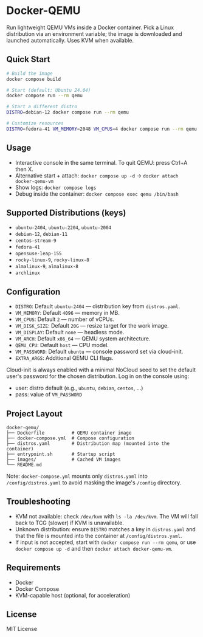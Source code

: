 # Docker-QEMU

Run lightweight QEMU VMs inside a Docker container. Pick a Linux
distribution via an environment variable; the image is downloaded and
launched automatically. Uses KVM when available.

## Quick Start

```bash
# Build the image
docker compose build

# Start (default: Ubuntu 24.04)
docker compose run --rm qemu

# Start a different distro
DISTRO=debian-12 docker compose run --rm qemu

# Customize resources
DISTRO=fedora-41 VM_MEMORY=2048 VM_CPUS=4 docker compose run --rm qemu
```

## Usage

- Interactive console in the same terminal. To quit QEMU: press Ctrl+A then X.
- Alternative start + attach: `docker compose up -d` → `docker attach docker-qemu-vm`
- Show logs: `docker compose logs`
- Debug inside the container: `docker compose exec qemu /bin/bash`

## Supported Distributions (keys)

- `ubuntu-2404`, `ubuntu-2204`, `ubuntu-2004`
- `debian-12`, `debian-11`
- `centos-stream-9`
- `fedora-41`
- `opensuse-leap-155`
- `rocky-linux-9`, `rocky-linux-8`
- `almalinux-9`, `almalinux-8`
- `archlinux`

## Configuration

- `DISTRO`: Default `ubuntu-2404` — distribution key from `distros.yaml`.
- `VM_MEMORY`: Default `4096` — memory in MB.
- `VM_CPUS`: Default `2` — number of vCPUs.
- `VM_DISK_SIZE`: Default `20G` — resize target for the work image.
- `VM_DISPLAY`: Default `none` — headless mode.
- `VM_ARCH`: Default `x86_64` — QEMU system architecture.
- `QEMU_CPU`: Default `host` — CPU model.
- `VM_PASSWORD`: Default `ubuntu` — console password set via cloud-init.
- `EXTRA_ARGS`: Additional QEMU CLI flags.

Cloud-init is always enabled with a minimal NoCloud seed to set the default
user's password for the chosen distribution. Log in on the console using:
- user: distro default (e.g., `ubuntu`, `debian`, `centos`, ...)
- pass: value of `VM_PASSWORD`

## Project Layout

```
docker-qemu/
├── Dockerfile          # QEMU container image
├── docker-compose.yml  # Compose configuration
├── distros.yaml        # Distribution map (mounted into the container)
├── entrypoint.sh       # Startup script
├── images/             # Cached VM images
└── README.md
```

Note: `docker-compose.yml` mounts only `distros.yaml` into
`/config/distros.yaml` to avoid masking the image's `/config` directory.

## Troubleshooting

- KVM not available: check `/dev/kvm` with `ls -la /dev/kvm`. The VM will
  fall back to TCG (slower) if KVM is unavailable.
- Unknown distribution: ensure `DISTRO` matches a key in `distros.yaml` and
  that the file is mounted into the container at `/config/distros.yaml`.
 - If input is not accepted, start with `docker compose run --rm qemu`, or
   use `docker compose up -d` and then `docker attach docker-qemu-vm`.

## Requirements

- Docker
- Docker Compose
- KVM-capable host (optional, for acceleration)

## License

MIT License
